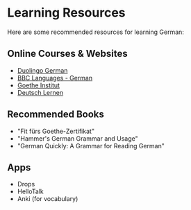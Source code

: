 # Learning Resources

Here are some recommended resources for learning German:

## Online Courses & Websites
- [Duolingo German](https://www.duolingo.com/course/de/en/Learn-German)
- [BBC Languages - German](http://www.bbc.co.uk/languages/german/)
- [Goethe Institut](https://www.goethe.de/ins/cn/zh/index.html)
- [Deutsch Lernen](https://www.deutsch-lernen.com/)

## Recommended Books
- "Fit fürs Goethe-Zertifikat"
- "Hammer's German Grammar and Usage"
- "German Quickly: A Grammar for Reading German"

## Apps
- Drops
- HelloTalk
- Anki (for vocabulary)
